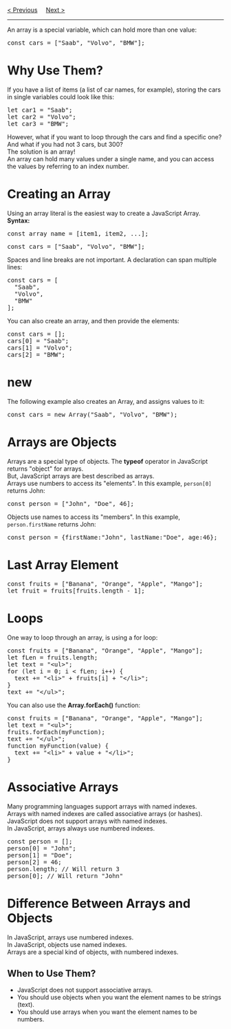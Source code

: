 <a href="/JS/Numbers/Methods.md">&lt; Previous</a>
&nbsp;&nbsp;&nbsp;
<a href="/JS/Arrays/Methods.md">Next &gt;</a>
<hr>
An array is a special variable, which can hold more than one value:
<pre>const cars = ["Saab", "Volvo", "BMW"];</pre>
<h1>Why Use Them?</h1>
If you have a list of items (a list of car names, for example), storing the cars in single variables could look like this:
<pre>
let car1 = "Saab";
let car2 = "Volvo";
let car3 = "BMW";
</pre>
However, what if you want to loop through the cars and find a specific one? And what if you had not 3 cars, but 300?
<br>
The solution is an array!
<br>
An array can hold many values under a single name, and you can access the values by referring to an index number.
<h1>Creating an Array</h1>
Using an array literal is the easiest way to create a JavaScript Array.
<br>
<b>Syntax:</b>
<pre>const array_name = [item1, item2, ...];</pre>
<pre>const cars = ["Saab", "Volvo", "BMW"];</pre>
Spaces and line breaks are not important. A declaration can span multiple lines:
<pre>
const cars = [
  "Saab",
  "Volvo",
  "BMW"
];
</pre>
You can also create an array, and then provide the elements:
<pre>
const cars = [];
cars[0] = "Saab";
cars[1] = "Volvo";
cars[2] = "BMW";
</pre>
<h1>new</h1>
The following example also creates an Array, and assigns values to it:
<pre>const cars = new Array("Saab", "Volvo", "BMW");</pre>
<h1>Arrays are Objects</h1>
Arrays are a special type of objects. The <b>typeof</b> operator in JavaScript returns "object" for arrays.
<br>
But, JavaScript arrays are best described as arrays.
<br>
Arrays use numbers to access its "elements". In this example, <code>person[0]</code> returns John:
<pre>const person = ["John", "Doe", 46];</pre>
Objects use names to access its "members". In this example, <code>person.firstName</code> returns John:
<pre>const person = {firstName:"John", lastName:"Doe", age:46};</pre>
<h1>Last Array Element</h1>
<pre>
const fruits = ["Banana", "Orange", "Apple", "Mango"];
let fruit = fruits[fruits.length - 1];
</pre>
<h1>Loops</h1>
One way to loop through an array, is using a for loop:
<pre>
const fruits = ["Banana", "Orange", "Apple", "Mango"];
let fLen = fruits.length;
let text = "&lt;ul&gt;";
for (let i = 0; i &lt; fLen; i++) {
  text += "&lt;li&gt;" + fruits[i] + "&lt;/li&gt;";
}
text += "&lt;/ul&gt;";
</pre>
You can also use the <b>Array.forEach()</b> function:
<pre>
const fruits = ["Banana", "Orange", "Apple", "Mango"];
let text = "&lt;ul&gt;";
fruits.forEach(myFunction);
text += "&lt;/ul&gt;";
function myFunction(value) {
  text += "&lt;li&gt;" + value + "&lt;/li&gt;";
}
</pre>
<h1>Associative Arrays</h1>
Many programming languages support arrays with named indexes.
<br>
Arrays with named indexes are called associative arrays (or hashes).
<br>
JavaScript does not support arrays with named indexes.
<br>
In JavaScript, arrays always use numbered indexes.  
<pre>
const person = [];
person[0] = "John";
person[1] = "Doe";
person[2] = 46;
person.length; // Will return 3
person[0]; // Will return "John"
</pre>
<h1>Difference Between Arrays and Objects</h1>
In JavaScript, arrays use numbered indexes.  
<br>
In JavaScript, objects use named indexes.
<br>
Arrays are a special kind of objects, with numbered indexes.
<h2>When to Use Them?</h2>
<ul>
  <li>JavaScript does not support associative arrays.</li>
  <li>You should use objects when you want the element names to be strings (text).</li>
  <li>You should use arrays when you want the element names to be numbers.</li>
</ul>
